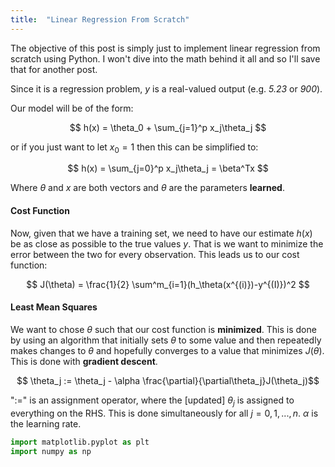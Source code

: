 ```yaml
---
title:  "Linear Regression From Scratch"
---
```


The objective of this post is simply just to implement linear regression from scratch using Python. I won't dive into the math behind it all and so I'll save that for another post.

Since it is a regression problem, $y$ is a real-valued output (e.g. *5.23* or *900*). 

Our model will be of the form:

$$ h(x) = \theta_0 + \sum_{j=1}^p x_j\theta_j $$

or if you just want to let $x_0 = 1$ then this can be simplified to:

$$ h(x) = \sum_{j=0}^p x_j\theta_j = \beta^Tx $$

Where $\theta$ and $x$ are both vectors and $\theta$ are the parameters **learned**.

#### Cost Function

Now, given that we have a training set, we need to have our estimate $h(x)$ be as close as possible to the true values $y$. That is 
we want to minimize the error between the two for every observation. This leads us to our cost function:

$$ J(\theta) = \frac{1}{2} \sum^m_{i=1}(h_\theta(x^{(i)})-y^{(I)})^2 $$

#### Least Mean Squares

We want to chose $\theta$ such that our cost function is **minimized**. This is done by using an algorithm that initially sets $\theta$ to some value and then repeatedly makes changes to $\theta$ and hopefully converges to a value that minimizes $J(\theta)$.
This is done with **gradient descent**.

$$ \theta_j := \theta_j - \alpha \frac{\partial}{\partial\theta_j}J(\theta_j)$$

":=" is an assignment operator, where the \[updated\] $\theta_j$ is assigned to everything on the RHS.
This is done simultaneously for all $j = 0, 1, ..., n$.
$\alpha$ is the learning rate.

```python
import matplotlib.pyplot as plt
import numpy as np
```





